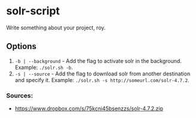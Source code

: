 # solr-script
Write something about your project, roy.

## Options
1. `-b | --background` - Add the flag to activate solr in the background. Example: `./solr.sh -b`.
2. `-s | --source` - Add the flag to download solr from another destination and specify it. Example: `./solr.sh -s http://someurl.com/solr-4.7.2`.


### Sources:
* https://www.dropbox.com/s/75kcni45bsenzzs/solr-4.7.2.zip

